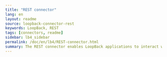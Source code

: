 ```yaml
---
title: "REST connector"
lang: en
layout: readme
source: loopback-connector-rest
keywords: LoopBack, REST
tags: [connectors, readme]
sidebar: lb4_sidebar
permalink: /doc/en/lb4/REST-connector.html
summary: The REST connector enables LoopBack applications to interact with other (third party) REST APIs.
---
```

